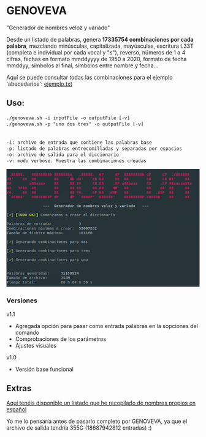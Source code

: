 # GENOVEVA

"Generador de nombres veloz y variado"

Desde un listado de palabras, genera **17335754 combinaciones por cada palabra**, mezclando minúsculas, capitalizada, mayúsculas, escritura L33T (completa e individual por cada vocal y "s"), reverso, números de 1 a 4 cifras, fechas en formato mmddyyyy de 1950 a 2020, formato de fecha mmddyy, símbolos al final, símbolos entre nombre y fecha...

Aquí se puede consultar todas las combinaciones para el ejemplo 'abecedarios': 
[ejemplo.txt](ejemplo.txt)


## Uso:

```
./genoveva.sh -i inputFile -o outputFile [-v]
./genoveva.sh -p "uno dos tres" -o outputFile [-v]


-i: archivo de entrada que contiene las palabras base
-p: listado de palabras entrecomilladas y separadas por espacios
-o: archivo de salida para el diccionario
-v: modo verbose. Muestra las combinaciones creadas
```

<p align="center">
 <img src="genoveva.png" />
</p>


### Versiones

v1.1
- Agregada opción para pasar como entrada palabras en la sopciones del comando
- Comprobaciones de los parámetros
- Ajustes visuales

v1.0
- Versión base funcional


## Extras

[Aquí tenéis disponible un listado que he recopilado de nombres propios en español](nombresEspañol.txt)

Yo me lo pensaría antes de pasarlo completo por GENOVEVA, ya que el archivo de salida tendría 355G (18687942812 entradas) :)
